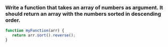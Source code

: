 ### Write a function that takes an array of numbers as argument. It should return an array with the numbers sorted in descending order.

```js
function myFunction(arr) {
   return arr.sort().reverse();
}
```
